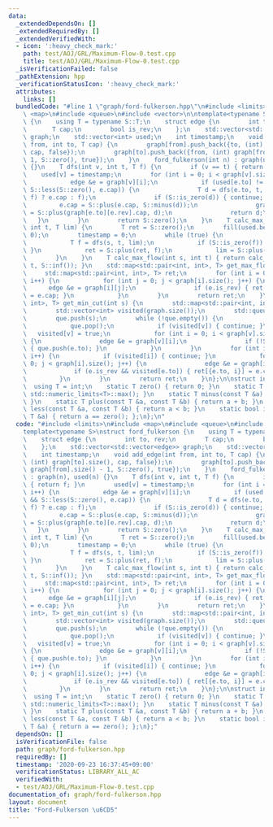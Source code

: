 ```yaml
---
data:
  _extendedDependsOn: []
  _extendedRequiredBy: []
  _extendedVerifiedWith:
  - icon: ':heavy_check_mark:'
    path: test/AOJ/GRL/Maximum-Flow-0.test.cpp
    title: test/AOJ/GRL/Maximum-Flow-0.test.cpp
  _isVerificationFailed: false
  _pathExtension: hpp
  _verificationStatusIcon: ':heavy_check_mark:'
  attributes:
    links: []
  bundledCode: "#line 1 \"graph/ford-fulkerson.hpp\"\n#include <limits>\n#include\
    \ <map>\n#include <queue>\n#include <vector>\n\ntemplate<typename S>\nstruct ford_fulkerson\
    \ {\n    using T = typename S::T;\n    struct edge {\n        int to, rev;\n \
    \       T cap;\n        bool is_rev;\n    };\n    std::vector<std::vector<edge>>\
    \ graph;\n    std::vector<int> used;\n    int timestamp;\n    void add_edge(int\
    \ from, int to, T cap) {\n        graph[from].push_back({to, (int) graph[to].size(),\
    \ cap, false});\n        graph[to].push_back({from, (int) graph[from].size() -\
    \ 1, S::zero(), true});\n    }\n    ford_fulkerson(int n) : graph(n), used(n)\
    \ {}\n    T dfs(int v, int t, T f) {\n        if (v == t) { return f; }\n    \
    \    used[v] = timestamp;\n        for (int i = 0; i < graph[v].size(); i++) {\n\
    \            edge &e = graph[v][i];\n            if (used[e.to] != timestamp &&\
    \ S::less(S::zero(), e.cap)) {\n                T d = dfs(e.to, t, S::less(e.cap,\
    \ f) ? e.cap : f);\n                if (S::is_zero(d)) { continue; }\n       \
    \         e.cap = S::plus(e.cap, S::minus(d));\n                graph[e.to][e.rev].cap\
    \ = S::plus(graph[e.to][e.rev].cap, d);\n                return d;\n         \
    \   }\n        }\n        return S::zero();\n    }\n    T calc_max_flow(int s,\
    \ int t, T lim) {\n        T ret = S::zero();\n        fill(used.begin(), used.end(),\
    \ 0);\n        timestamp = 0;\n        while (true) {\n            timestamp++;\n\
    \            T f = dfs(s, t, lim);\n            if (S::is_zero(f)) { return ret;\
    \ }\n            ret = S::plus(ret, f);\n            lim = S::plus(lim, S::minus(f));\n\
    \        }\n    }\n    T calc_max_flow(int s, int t) { return calc_max_flow(s,\
    \ t, S::inf()); }\n    std::map<std::pair<int, int>, T> get_max_flow() {\n   \
    \     std::map<std::pair<int, int>, T> ret;\n        for (int i = 0; i < graph.size();\
    \ i++) {\n            for (int j = 0; j < graph[i].size(); j++) {\n          \
    \      edge &e = graph[i][j];\n                if (e.is_rev) { ret[{e.to, i}]\
    \ = e.cap; }\n            }\n        }\n        return ret;\n    }\n    std::map<std::pair<int,\
    \ int>, T> get_min_cut(int s) {\n        std::map<std::pair<int, int>, T> ret;\n\
    \        std::vector<int> visited(graph.size());\n        std::queue<int> que;\n\
    \        que.push(s);\n        while (!que.empty()) {\n            int v = que.front();\n\
    \            que.pop();\n            if (visited[v]) { continue; }\n         \
    \   visited[v] = true;\n            for (int i = 0; i < graph[v].size(); i++)\
    \ {\n                edge &e = graph[v][i];\n                if (!S::is_zero(e.cap))\
    \ { que.push(e.to); }\n            }\n        }\n        for (int i = 0; i < graph.size();\
    \ i++) {\n            if (visited[i]) { continue; }\n            for (int j =\
    \ 0; j < graph[i].size(); j++) {\n                edge &e = graph[i][j];\n   \
    \             if (e.is_rev && visited[e.to]) { ret[{e.to, i}] = e.cap; }\n   \
    \         }\n        }\n        return ret;\n    }\n};\n\nstruct int_ff {\n  \
    \  using T = int;\n    static T zero() { return 0; }\n    static T inf() { return\
    \ std::numeric_limits<T>::max(); }\n    static T minus(const T &a) { return -a;\
    \ }\n    static T plus(const T &a, const T &b) { return a + b; }\n    static bool\
    \ less(const T &a, const T &b) { return a < b; }\n    static bool is_zero(const\
    \ T &a) { return a == zero(); };\n};\n"
  code: "#include <limits>\n#include <map>\n#include <queue>\n#include <vector>\n\n\
    template<typename S>\nstruct ford_fulkerson {\n    using T = typename S::T;\n\
    \    struct edge {\n        int to, rev;\n        T cap;\n        bool is_rev;\n\
    \    };\n    std::vector<std::vector<edge>> graph;\n    std::vector<int> used;\n\
    \    int timestamp;\n    void add_edge(int from, int to, T cap) {\n        graph[from].push_back({to,\
    \ (int) graph[to].size(), cap, false});\n        graph[to].push_back({from, (int)\
    \ graph[from].size() - 1, S::zero(), true});\n    }\n    ford_fulkerson(int n)\
    \ : graph(n), used(n) {}\n    T dfs(int v, int t, T f) {\n        if (v == t)\
    \ { return f; }\n        used[v] = timestamp;\n        for (int i = 0; i < graph[v].size();\
    \ i++) {\n            edge &e = graph[v][i];\n            if (used[e.to] != timestamp\
    \ && S::less(S::zero(), e.cap)) {\n                T d = dfs(e.to, t, S::less(e.cap,\
    \ f) ? e.cap : f);\n                if (S::is_zero(d)) { continue; }\n       \
    \         e.cap = S::plus(e.cap, S::minus(d));\n                graph[e.to][e.rev].cap\
    \ = S::plus(graph[e.to][e.rev].cap, d);\n                return d;\n         \
    \   }\n        }\n        return S::zero();\n    }\n    T calc_max_flow(int s,\
    \ int t, T lim) {\n        T ret = S::zero();\n        fill(used.begin(), used.end(),\
    \ 0);\n        timestamp = 0;\n        while (true) {\n            timestamp++;\n\
    \            T f = dfs(s, t, lim);\n            if (S::is_zero(f)) { return ret;\
    \ }\n            ret = S::plus(ret, f);\n            lim = S::plus(lim, S::minus(f));\n\
    \        }\n    }\n    T calc_max_flow(int s, int t) { return calc_max_flow(s,\
    \ t, S::inf()); }\n    std::map<std::pair<int, int>, T> get_max_flow() {\n   \
    \     std::map<std::pair<int, int>, T> ret;\n        for (int i = 0; i < graph.size();\
    \ i++) {\n            for (int j = 0; j < graph[i].size(); j++) {\n          \
    \      edge &e = graph[i][j];\n                if (e.is_rev) { ret[{e.to, i}]\
    \ = e.cap; }\n            }\n        }\n        return ret;\n    }\n    std::map<std::pair<int,\
    \ int>, T> get_min_cut(int s) {\n        std::map<std::pair<int, int>, T> ret;\n\
    \        std::vector<int> visited(graph.size());\n        std::queue<int> que;\n\
    \        que.push(s);\n        while (!que.empty()) {\n            int v = que.front();\n\
    \            que.pop();\n            if (visited[v]) { continue; }\n         \
    \   visited[v] = true;\n            for (int i = 0; i < graph[v].size(); i++)\
    \ {\n                edge &e = graph[v][i];\n                if (!S::is_zero(e.cap))\
    \ { que.push(e.to); }\n            }\n        }\n        for (int i = 0; i < graph.size();\
    \ i++) {\n            if (visited[i]) { continue; }\n            for (int j =\
    \ 0; j < graph[i].size(); j++) {\n                edge &e = graph[i][j];\n   \
    \             if (e.is_rev && visited[e.to]) { ret[{e.to, i}] = e.cap; }\n   \
    \         }\n        }\n        return ret;\n    }\n};\n\nstruct int_ff {\n  \
    \  using T = int;\n    static T zero() { return 0; }\n    static T inf() { return\
    \ std::numeric_limits<T>::max(); }\n    static T minus(const T &a) { return -a;\
    \ }\n    static T plus(const T &a, const T &b) { return a + b; }\n    static bool\
    \ less(const T &a, const T &b) { return a < b; }\n    static bool is_zero(const\
    \ T &a) { return a == zero(); };\n};"
  dependsOn: []
  isVerificationFile: false
  path: graph/ford-fulkerson.hpp
  requiredBy: []
  timestamp: '2020-09-23 16:37:45+09:00'
  verificationStatus: LIBRARY_ALL_AC
  verifiedWith:
  - test/AOJ/GRL/Maximum-Flow-0.test.cpp
documentation_of: graph/ford-fulkerson.hpp
layout: document
title: "Ford-Fulkerson \u6CD5"
---
```


